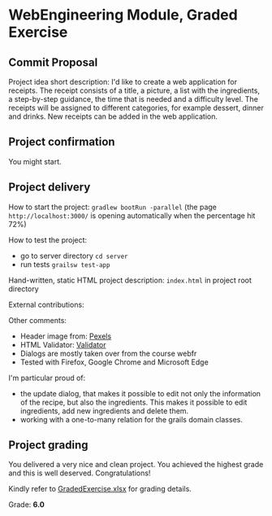 # WebEngineering Module, Graded Exercise

## Commit Proposal

Project idea short description: I'd like to create a web application for receipts. The receipt consists of a title, a picture, a list with the ingredients, a step-by-step guidance, the time that is needed and a difficulty level. The receipts will be assigned to different categories, for example dessert, dinner and drinks. New receipts can be added in the web application.

## Project confirmation

You might start.

## Project delivery <to be filled by student>

How to start the project: `gradlew bootRun -parallel` (the page `http://localhost:3000/` is opening automatically when the percentage hit 72%)

How to test the project: 
 * go to server directory `cd server` 
 * run tests `grailsw test-app`

Hand-written, static HTML 
project description: `index.html` in project root directory

External contributions:
 
Other comments: 
 * Header image from: [Pexels](https://www.pexels.com/de-de/royalty-free-images/ "Pexels")
 * HTML Validator: [Validator](https://validator.nu/ "Validator")
 * Dialogs are mostly taken over from the course webfr
 * Tested with Firefox, Google Chrome and Microsoft Edge

I'm particular proud of:
 * the update dialog, that makes it possible to edit not only the information of the recipe, but also the ingredients. This makes it possible to edit ingredients, add new ingredients and delete them.
 * working with a one-to-many relation for the grails domain classes.

## Project grading 

You delivered a very nice and clean project. You achieved the highest grade and this is
well deserved. Congratulations!

Kindly refer to [GradedExercise.xlsx](GradedExercise.xlsx) for grading details.

Grade: **6.0**
